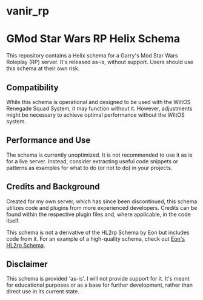 # vanir_rp
# GMod Star Wars RP Helix Schema

This repository contains a Helix schema for a Garry's Mod Star Wars Roleplay (RP) server. It's released as-is, without support. Users should use this schema at their own risk.

## Compatibility

While this schema is operational and designed to be used with the WiltOS Renegade Squad System, it may function without it. However, adjustments might be necessary to achieve optimal performance without the WiltOS system.

## Performance and Use

The schema is currently unoptimized. It is not recommended to use it as is for a live server. Instead, consider extracting useful code snippets or patterns as examples for what to do (or not to do) in your projects.

## Credits and Background

Created for my own server, which has since been discontinued, this schema utilizes code and plugins from more experienced developers. Credits can be found within the respective plugin files and, where applicable, in the code itself.

This schema is not a derivative of the HL2rp Schema by Eon but includes code from it. For an example of a high-quality schema, check out [Eon's HL2rp Schema](https://github.com/bloodycop7/ixehl2rp).

## Disclaimer

This schema is provided 'as-is'. I will not provide support for it. It's meant for educational purposes or as a base for further development, rather than direct use in its current state.
